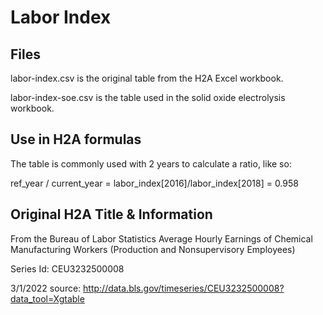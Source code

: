 # Labor Index

## Files

labor-index.csv is the original table from the H2A Excel workbook.

labor-index-soe.csv is the table used in the solid oxide electrolysis workbook.

## Use in H2A formulas

The table is commonly used with 2 years to calculate a ratio, like so:

ref_year / current_year = labor_index[2016]/labor_index[2018] = 0.958

## Original H2A Title & Information

From the Bureau of Labor Statistics
Average Hourly Earnings of Chemical Manufacturing Workers (Production and Nonsupervisory Employees)

Series Id: CEU3232500008

3/1/2022 source: http://data.bls.gov/timeseries/CEU3232500008?data_tool=Xgtable

